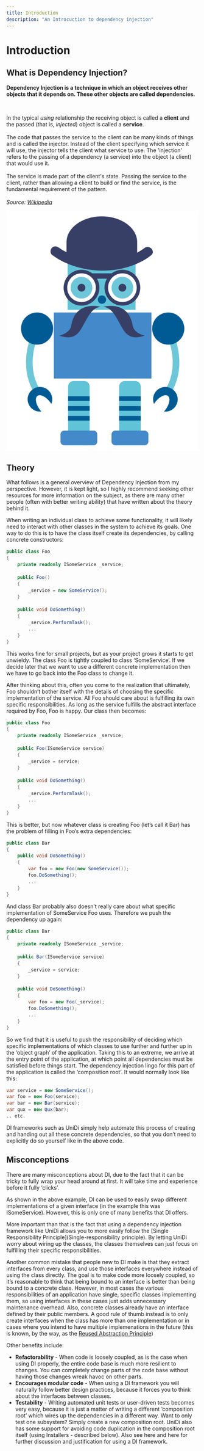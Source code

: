 ```yaml
---
title: Introduction
description: "An Introcuction to dependency injection"
---
```


# Introduction

## What is Dependency Injection?
<div className="content-banner">
<p>
<b>Dependency Injection is a technique in which an object receives other objects that it depends on. These other objects are called dependencies.</b>
</p>
&nbsp;
<p>
In the typical <i>using</i> relationship the receiving object is called a <b>client</b> and the passed (that is, <i>injected</i>) object is called a <b>service</b>.<br/><br/>
The code that passes the service to the client can be many kinds of things and is called the injector. Instead of the client specifying which service it will use, the injector tells the client what service to use. The 'injection' refers to the passing of a dependency (a service) into the object (a client) that would use it.<br/><br/>
The service is made part of the client's state. Passing the service to the client, rather than allowing a client to build or find the service, is the fundamental requirement of the pattern.
<br/><br/>
<i>Source: <a href="https://en.wikipedia.org/wiki/Dependency_injection"> Wikipedia </a></i>
</p>
<img className="content-banner-img" src="/static/img/unibot.svg" alt=" " />
</div>

## Theory

What follows is a general overview of Dependency Injection from my perspective. However, it is kept light, so I highly recommend seeking other resources for more information on the subject, as there are many other people (often with better writing ability) that have written about the theory behind it.

When writing an individual class to achieve some functionality, it will likely need to interact with other classes in the system to achieve its goals. One way to do this is to have the class itself create its dependencies, by calling concrete constructors:

```cs
public class Foo
{
    private readonly ISomeService _service;

    public Foo()
    {
        _service = new SomeService();
    }

    public void DoSomething()
    {
        _service.PerformTask();
        ... 
    }
}
```

This works fine for small projects, but as your project grows it starts to get unwieldy. The class Foo is tightly coupled to class ‘SomeService’. If we decide later that we want to use a different concrete implementation then we have to go back into the Foo class to change it.

After thinking about this, often you come to the realization that ultimately, Foo shouldn’t bother itself with the details of choosing the specific implementation of the service. All Foo should care about is fulfilling its own specific responsibilities. As long as the service fulfills the abstract interface required by Foo, Foo is happy. Our class then becomes:

```csharp
public class Foo
{
    private readonly ISomeService _service;

    public Foo(ISomeService service)
    {
        _service = service;
    }

    public void DoSomething()
    {
        _service.PerformTask();
        ...
    }
}
```

This is better, but now whatever class is creating Foo (let’s call it Bar) has the problem of filling in Foo’s extra dependencies:

```cs
public class Bar
{
    public void DoSomething()
    {
        var foo = new Foo(new SomeService());
        foo.DoSomething();
        ...
    }
}
```

And class Bar probably also doesn’t really care about what specific implementation of SomeService Foo uses. Therefore we push the dependency up again:

```cs
public class Bar
{
    private readonly ISomeService _service;

    public Bar(ISomeService service)
    {
        _service = service;
    }

    public void DoSomething()
    {
        var foo = new Foo(_service);
        foo.DoSomething();
        ...
    }
}
```

So we find that it is useful to push the responsibility of deciding which specific implementations of which classes to use further and further up in the ‘object graph’ of the application. Taking this to an extreme, we arrive at the entry point of the application, at which point all dependencies must be satisfied before things start. The dependency injection lingo for this part of the application is called the ‘composition root’. It would normally look like this:

```cs
var service = new SomeService();
var foo = new Foo(service);
var bar = new Bar(service);
var qux = new Qux(bar);
.. etc.
```

DI frameworks such as UniDi simply help automate this process of creating and handing out all these concrete dependencies, so that you don’t need to explicitly do so yourself like in the above code.

## Misconceptions

There are many misconceptions about DI, due to the fact that it can be tricky to fully wrap your head around at first. It will take time and experience before it fully ‘clicks’.

As shown in the above example, DI can be used to easily swap different implementations of a given interface (in the example this was ISomeService). However, this is only one of many benefits that DI offers.

More important than that is the fact that using a dependency injection framework like UniDi allows you to more easily follow the [Single Responsibility Principle](Single-responsibility principle). By letting UniDi worry about wiring up the classes, the classes themselves can just focus on fulfilling their specific responsibilities.

Another common mistake that people new to DI make is that they extract interfaces from every class, and use those interfaces everywhere instead of using the class directly. The goal is to make code more loosely coupled, so it’s reasonable to think that being bound to an interface is better than being bound to a concrete class. However, in most cases the various responsibilities of an application have single, specific classes implementing them, so using interfaces in these cases just adds unnecessary maintenance overhead. Also, concrete classes already have an interface defined by their public members. A good rule of thumb instead is to only create interfaces when the class has more than one implementation or in cases where you intend to have multiple implemenations in the future (this is known, by the way, as the [Reused Abstraction Principle](http://codemanship.co.uk/parlezuml/blog/?postid=934))

Other benefits include:

- **Refactorability** - When code is loosely coupled, as is the case when using DI properly, the entire code base is much more resilient to changes. You can completely change parts of the code base without having those changes wreak havoc on other parts.
- **Encourages modular code** - When using a DI framework you will naturally follow better design practices, because it forces you to think about the interfaces between classes.
- **Testability** - Writing automated unit tests or user-driven tests becomes very easy, because it is just a matter of writing a different ‘composition root’ which wires up the dependencies in a different way. Want to only test one subsystem? Simply create a new composition root. UniDi also has some support for avoiding code duplication in the composition root itself (using Installers - described below).
Also see here and here for further discussion and justification for using a DI framework.
